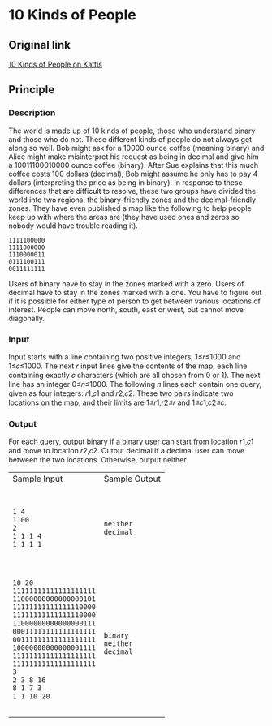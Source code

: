 # 10 Kinds of People 

## Original link

[10 Kinds of People on Kattis](https://open.kattis.com/problems/10kindsofpeople)

## Principle 

### Description

The world is made up of 10 kinds of people, those who understand binary and those who do not. These different kinds of people do not always get along so well. Bob might ask for a 10000 ounce coffee (meaning binary) and Alice might make misinterpret his request as being in decimal and give him a 10011100010000 ounce coffee (binary). After Sue explains that this much coffee costs 100 dollars (decimal), Bob might assume he only has to pay 4 dollars (interpreting the price as being in binary). In response to these differences that are difficult to resolve, these two groups have divided the world into two regions, the binary-friendly zones and the decimal-friendly zones. They have even published a map like the following to help people keep up with where the areas are (they have used ones and zeros so nobody would have trouble reading it). 
 ```
1111100000
1111000000
1110000011
0111100111
0011111111
 ```
 Users of binary have to stay in the zones marked with a zero. Users of decimal have to stay in the zones marked with a one. You have to figure out if it is possible for either type of person to get between various locations of interest. People can move north, south, east or west, but cannot move diagonally.

 ### Input

Input starts with a line containing two positive integers, 1≤𝑟≤1000 and 1≤𝑐≤1000. The next 𝑟 input lines give the contents of the map, each line containing exactly 𝑐 characters (which are all chosen from 0 or 1). The next line has an integer 0≤𝑛≤1000. The following 𝑛 lines each contain one query, given as four integers: 𝑟1,𝑐1 and 𝑟2,𝑐2. These two pairs indicate two locations on the map, and their limits are 1≤𝑟1,𝑟2≤𝑟 and 1≤𝑐1,𝑐2≤𝑐.

### Output

For each query, output binary if a binary user can start from location 𝑟1,𝑐1 and move to location 𝑟2,𝑐2. Output decimal if a decimal user can move between the two locations. Otherwise, output neither.

<table>
<tr>
<td>Sample Input</td><td>Sample Output</td>
</tr>
<tr>
<td>
<pre>

```
1 4
1100
2
1 1 1 4
1 1 1 1
```
</pre>
</td><td>

```
neither
decimal
```
</td>
</tr>
<tr>
<td>

```
10 20
11111111111111111111
11000000000000000101
11111111111111110000
11111111111111110000
11000000000000000111
00011111111111111111
00111111111111111111
10000000000000001111
11111111111111111111
11111111111111111111
3
2 3 8 16
8 1 7 3
1 1 10 20


```
</td><td>

```
binary
neither
decimal
```
</td>
</tr>
</table>